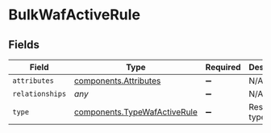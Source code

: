 # BulkWafActiveRule


## Fields

| Field                                                                               | Type                                                                                | Required                                                                            | Description                                                                         |
| ----------------------------------------------------------------------------------- | ----------------------------------------------------------------------------------- | ----------------------------------------------------------------------------------- | ----------------------------------------------------------------------------------- |
| `attributes`                                                                        | [components.Attributes](../../../sdk/models/components/attributes.md)               | :heavy_minus_sign:                                                                  | N/A                                                                                 |
| `relationships`                                                                     | *any*                                                                               | :heavy_minus_sign:                                                                  | N/A                                                                                 |
| `type`                                                                              | [components.TypeWafActiveRule](../../../sdk/models/components/typewafactiverule.md) | :heavy_minus_sign:                                                                  | Resource type.                                                                      |